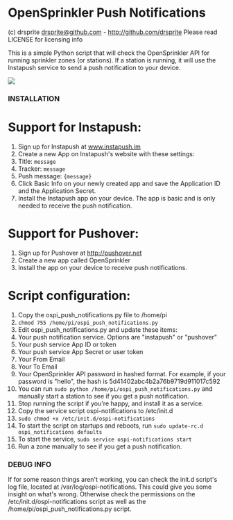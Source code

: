 OpenSprinkler Push Notifications
=============

(c) drsprite <drsprite@github.com> - http://github.com/drsprite
Please read LICENSE for licensing info

This is a simple Python script that will check the OpenSprinkler API
for running sprinkler zones (or stations). If a station is running, it
will use the Instapush service to send a push notification to your
device. 

<img src="http://i.imgur.com/ho8C1qtl.png">

### INSTALLATION

# Support for Instapush:
1. Sign up for Instapush at www.instapush.im
2. Create a new App on Instapush's website with these settings:
  1. Title: `message`
  2. Tracker: `message`
  3. Push message: `{message}`
3. Click Basic Info on your newly created app and save the Application ID and the Application Secret.
4. Install the Instapush app on your device. The app is basic and is only needed to receive the push notification. 

# Support for Pushover:
1. Sign up for Pushover at http://pushover.net
2. Create a new app called OpenSprinkler
3. Install the app on your device to receive push notifications. 

# Script configuration:
1. Copy the ospi_push_notifications.py file to /home/pi
2. `chmod 755 /home/pi/ospi_push_notifications.py`
3. Edit ospi_push_notifications.py and update these items:
  1. Your push notification service. Options are "instapush" or "pushover"
  2. Your push service App ID or token
  3. Your push service App Secret or user token
  4. Your From Email
  5. Your To Email
  6. Your OpenSprinkler API password in hashed format. For example, if your password is "hello", the hash is 5d41402abc4b2a76b9719d911017c592
4. You can run `sudo python /home/pi/ospi_push_notifications.py` and manually start a station to see if you get a push notification. 
5. Stop running the script if you're happy, and install it as a service.
6. Copy the service script ospi-notifications to /etc/init.d
7. `sudo chmod +x /etc/init.d/ospi-notifications`
8. To start the script on startups and reboots, run `sudo update-rc.d ospi_notifications defaults`
9. To start the service, `sudo service ospi-notifications start`
10. Run a zone manually to see if you get a push notification. 
	
### DEBUG INFO

If for some reason things aren't working, you can check the init.d script's log file,
located at /var/log/ospi-notifications. This could give you some insight on what's wrong. 
Otherwise check the permissions on the /etc/init.d/ospi-notifications script as well as
the /home/pi/ospi_push_notifications.py script. 

